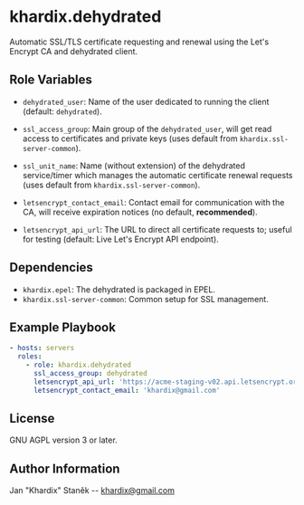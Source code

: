 # khardix.dehydrated

Automatic SSL/TLS certificate requesting and renewal
using the Let's Encrypt CA and dehydrated client.

## Role Variables

-   `dehydrated_user`: Name of the user dedicated to running the client
    (default: `dehydrated`).

-   `ssl_access_group`: Main group of the `dehydrated_user`,
    will get read access to certificates and private keys
    (uses default from `khardix.ssl-server-common`).

-   `ssl_unit_name`: Name (without extension) of the dehydrated service/timer
    which manages the automatic certificate renewal requests
    (uses default from `khardix.ssl-server-common`).

-   `letsencrypt_contact_email`: Contact email for communication with the CA,
    will receive expiration notices (no default, **recommended**).

-   `letsencrypt_api_url`: The URL to direct all certificate requests to;
    useful for testing (default: Live Let's Encrypt API endpoint).

## Dependencies

-   `khardix.epel`: The dehydrated is packaged in EPEL.
-   `khardix.ssl-server-common`: Common setup for SSL management.

## Example Playbook

```yaml
- hosts: servers
  roles:
    - role: khardix.dehydrated
      ssl_access_group: dehydrated
      letsencrypt_api_url: 'https://acme-staging-v02.api.letsencrypt.org/directory'
      letsencrypt_contact_email: 'khardix@gmail.com'
```

## License

GNU AGPL version 3 or later.

## Author Information

Jan "Khardix" Staněk -- <khardix@gmail.com>
